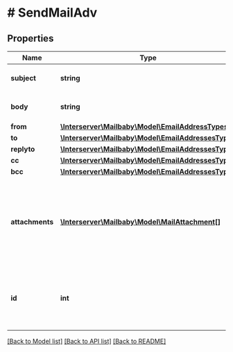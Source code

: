 # # SendMailAdv

## Properties

Name | Type | Description | Notes
------------ | ------------- | ------------- | -------------
**subject** | **string** | The subject or title of the email |
**body** | **string** | The main email contents. |
**from** | [**\Interserver\Mailbaby\Model\EmailAddressTypes**](EmailAddressTypes.md) |  |
**to** | [**\Interserver\Mailbaby\Model\EmailAddressesTypes**](EmailAddressesTypes.md) |  |
**replyto** | [**\Interserver\Mailbaby\Model\EmailAddressesTypes**](EmailAddressesTypes.md) |  | [optional]
**cc** | [**\Interserver\Mailbaby\Model\EmailAddressesTypes**](EmailAddressesTypes.md) |  | [optional]
**bcc** | [**\Interserver\Mailbaby\Model\EmailAddressesTypes**](EmailAddressesTypes.md) |  | [optional]
**attachments** | [**\Interserver\Mailbaby\Model\MailAttachment[]**](MailAttachment.md) | (optional) File attachments to include in the email.  The file contents must be base64 encoded! | [optional]
**id** | **int** | (optional)  ID of the Mail order within our system to use as the Mail Account. | [optional]

[[Back to Model list]](../../README.md#models) [[Back to API list]](../../README.md#endpoints) [[Back to README]](../../README.md)
